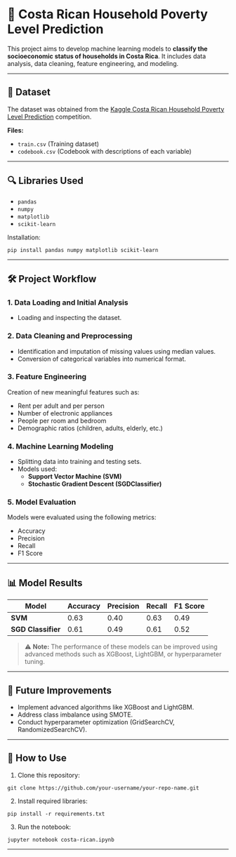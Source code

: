 # 🏡 Costa Rican Household Poverty Level Prediction

This project aims to develop machine learning models to **classify the socioeconomic status of households in Costa Rica**. It includes data analysis, data cleaning, feature engineering, and modeling.

---

## 📁 Dataset

The dataset was obtained from the [Kaggle Costa Rican Household Poverty Level Prediction](https://www.kaggle.com/c/costa-rican-household-poverty-prediction) competition.

**Files:**
- `train.csv` (Training dataset)
- `codebook.csv` (Codebook with descriptions of each variable)

---

## 🔍 Libraries Used
- `pandas`
- `numpy`
- `matplotlib`
- `scikit-learn`

Installation:
```
pip install pandas numpy matplotlib scikit-learn
```

---

## 🛠️ Project Workflow

### 1. Data Loading and Initial Analysis
- Loading and inspecting the dataset.

### 2. Data Cleaning and Preprocessing
- Identification and imputation of missing values using median values.
- Conversion of categorical variables into numerical format.

### 3. Feature Engineering
Creation of new meaningful features such as:
- Rent per adult and per person
- Number of electronic appliances
- People per room and bedroom
- Demographic ratios (children, adults, elderly, etc.)

### 4. Machine Learning Modeling
- Splitting data into training and testing sets.
- Models used:
  - **Support Vector Machine (SVM)**
  - **Stochastic Gradient Descent (SGDClassifier)**

### 5. Model Evaluation
Models were evaluated using the following metrics:
- Accuracy
- Precision
- Recall
- F1 Score

---

## 📊 Model Results

| Model             | Accuracy | Precision | Recall | F1 Score |
|-------------------|----------|-----------|--------|----------|
| **SVM**           | 0.63     | 0.40      | 0.63   | 0.49     |
| **SGD Classifier**| 0.61     | 0.49      | 0.61   | 0.52     |

> ⚠️ **Note:** The performance of these models can be improved using advanced methods such as XGBoost, LightGBM, or hyperparameter tuning.

---

## 🚀 Future Improvements
- Implement advanced algorithms like XGBoost and LightGBM.
- Address class imbalance using SMOTE.
- Conduct hyperparameter optimization (GridSearchCV, RandomizedSearchCV).

---

## 📌 How to Use
1. Clone this repository:
```
git clone https://github.com/your-username/your-repo-name.git
```

2. Install required libraries:
```
pip install -r requirements.txt
```

3. Run the notebook:
```
jupyter notebook costa-rican.ipynb
```

---
